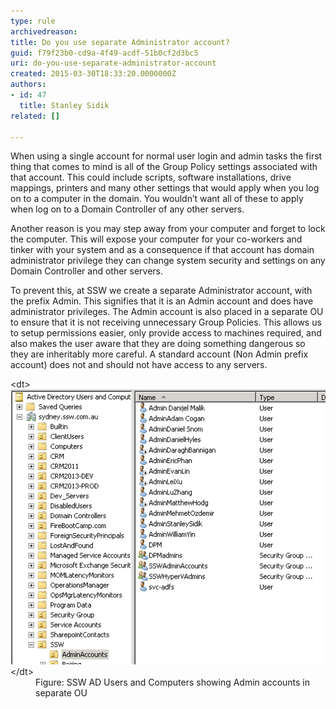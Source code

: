 ```yaml
---
type: rule
archivedreason: 
title: Do you use separate Administrator account?
guid: f79f23b0-cd9a-4f49-acdf-51b0cf2d3bc5
uri: do-you-use-separate-administrator-account
created: 2015-03-30T18:33:20.0000000Z
authors:
- id: 47
  title: Stanley Sidik
related: []

---
```


When using a single account for normal user login and admin tasks the first thing that comes to mind is all of the Group Policy settings associated with that account. This could include scripts, software installations, drive mappings, printers and many other settings that would apply when you log on to a computer in the domain. You wouldn’t want all of these to apply when log on to a Domain Controller of any other servers.

<!--endintro-->
 Another reason is you may step away from your computer and forget to lock the computer. This will expose your computer for your co-workers and tinker with your system and as a consequence if that account has domain administrator privilege they can change system security and settings on any Domain Controller and other servers. 

To prevent this, at SSW we create a separate Administrator account, with the prefix Admin. This signifies that it is an Admin account and does have administrator privileges. The Admin account is also placed in a separate OU to ensure that it is not receiving unnecessary Group Policies. This allows us to setup permissions easier, only provide access to machines required, and also makes the user aware that they are doing something dangerous so they are inheritably more careful. A standard account (Non Admin prefix account) does not and should not have access to any servers.
<dl class="image">&lt;dt&gt;<img src="image001.png" alt="image001.png">&lt;/dt&gt;<dd>Figure: SSW AD Users and Computers showing Admin accounts in separate OU</dd></dl>
